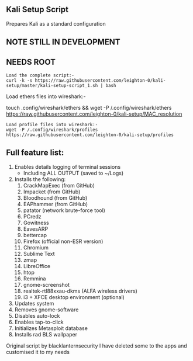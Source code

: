 ## Kali Setup Script

Prepares Kali as a standard configuration

## NOTE STILL IN DEVELOPMENT

## NEEDS ROOT

~~~
Load the complete script:-
curl -k -s https://raw.githubusercontent.com/leighton-0/kali-setup/master/kali-setup-script_1.sh | bash
~~~
Load ethers files into wireshark:-

touch .config/wireshark/ethers && wget -P /.config/wireshark/ethers https://raw.githubusercontent.com/leighton-0/kali-setup/MAC_resolution
~~~
Load profile files into wireshark:-
wget -P /.config/wireshark/profiles https://raw.githubusercontent.com/leighton-0/kali-setup/profiles
~~~


## Full feature list:

1. Enables details logging of terminal sessions
	- Including ALL OUTPUT (saved to ~/Logs)
1. Installs the following:
	1. CrackMapExec (from GitHub)
	1. Impacket (from GitHub)
	1. Bloodhound (from GitHub)
	1. EAPhammer (from GitHub)
	1. patator (network brute-force tool)
	1. PCredz
	1. Gowitness
	1. EavesARP
	1. bettercap
	1. Firefox (official non-ESR version)
	1. Chromium
	1. Sublime Text
	1. zmap
	1. LibreOffice
	1. htop
	1. Remmina
	1. gnome-screenshot
	1. realtek-rtl88xxau-dkms (ALFA wireless drivers)
	1. i3 + XFCE desktop environment (optional)
1. Updates system
1. Removes gnome-software
1. Disables auto-lock
1. Enables tap-to-click
1. Initializes Metasploit database
1. Installs rad BLS wallpaper


Original script by  blacklanternsecurity I have deleted some to the apps and customised it to my needs

